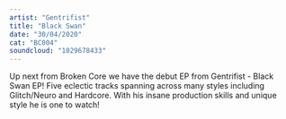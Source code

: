 ```yaml
---
artist: "Gentrifist"
title: "Black Swan"
date: "30/04/2020"
cat: "BC004"
soundcloud: "1029678433"
---
```


Up next from Broken Core we have the debut EP from Gentrifist - Black Swan EP! Five eclectic tracks spanning across
many styles including Glitch/Neuro and Hardcore. With his insane production skills and unique style
he is one to watch!
